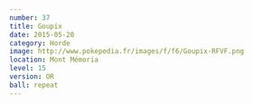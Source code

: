 ```yaml
---
number: 37
title: Goupix
date: 2015-05-20
category: Horde
image: http://www.pokepedia.fr/images/f/f6/Goupix-RFVF.png
location: Mont Mémoria
level: 15
version: OR
ball: repeat
---
```

